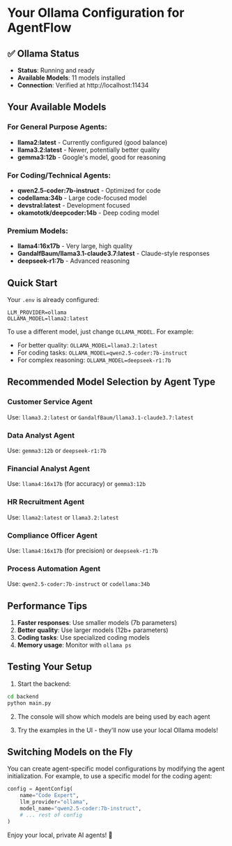 # Your Ollama Configuration for AgentFlow

## ✅ Ollama Status
- **Status**: Running and ready
- **Available Models**: 11 models installed
- **Connection**: Verified at http://localhost:11434

## Your Available Models

### For General Purpose Agents:
- **llama2:latest** - Currently configured (good balance)
- **llama3.2:latest** - Newer, potentially better quality
- **gemma3:12b** - Google's model, good for reasoning

### For Coding/Technical Agents:
- **qwen2.5-coder:7b-instruct** - Optimized for code
- **codellama:34b** - Large code-focused model
- **devstral:latest** - Development focused
- **okamototk/deepcoder:14b** - Deep coding model

### Premium Models:
- **llama4:16x17b** - Very large, high quality
- **GandalfBaum/llama3.1-claude3.7:latest** - Claude-style responses
- **deepseek-r1:7b** - Advanced reasoning

## Quick Start

Your `.env` is already configured:
```
LLM_PROVIDER=ollama
OLLAMA_MODEL=llama2:latest
```

To use a different model, just change `OLLAMA_MODEL`. For example:
- For better quality: `OLLAMA_MODEL=llama3.2:latest`
- For coding tasks: `OLLAMA_MODEL=qwen2.5-coder:7b-instruct`
- For complex reasoning: `OLLAMA_MODEL=deepseek-r1:7b`

## Recommended Model Selection by Agent Type

### Customer Service Agent
Use: `llama3.2:latest` or `GandalfBaum/llama3.1-claude3.7:latest`

### Data Analyst Agent
Use: `gemma3:12b` or `deepseek-r1:7b`

### Financial Analyst Agent
Use: `llama4:16x17b` (for accuracy) or `gemma3:12b`

### HR Recruitment Agent
Use: `llama2:latest` or `llama3.2:latest`

### Compliance Officer Agent
Use: `llama4:16x17b` (for precision) or `deepseek-r1:7b`

### Process Automation Agent
Use: `qwen2.5-coder:7b-instruct` or `codellama:34b`

## Performance Tips

1. **Faster responses**: Use smaller models (7b parameters)
2. **Better quality**: Use larger models (12b+ parameters)
3. **Coding tasks**: Use specialized coding models
4. **Memory usage**: Monitor with `ollama ps`

## Testing Your Setup

1. Start the backend:
```bash
cd backend
python main.py
```

2. The console will show which models are being used by each agent

3. Try the examples in the UI - they'll now use your local Ollama models!

## Switching Models on the Fly

You can create agent-specific model configurations by modifying the agent initialization. For example, to use a specific model for the coding agent:

```python
config = AgentConfig(
    name="Code Expert",
    llm_provider="ollama",
    model_name="qwen2.5-coder:7b-instruct",
    # ... rest of config
)
```

Enjoy your local, private AI agents! 🚀